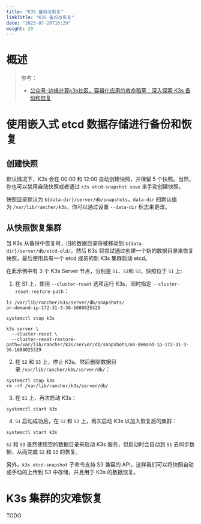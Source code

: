 ```yaml
---
title: "K3S 备份与恢复"
linkTitle: "K3S 备份与恢复"
date: "2023-07-20T16:29"
weight: 20
---
```


# 概述

> 参考：
> 
> - [公众号-边缘计算k3s社区，容器化应用的救命稻草：深入探索 K3s 备份和恢复](https://mp.weixin.qq.com/s/qpfKuvLvQ8E_pJ2WLpJm7g)


# 使用嵌入式 etcd 数据存储进行备份和恢复

## 创建快照

默认情况下，K3s 会在 00:00 和 12:00 自动创建快照，并保留 5 个快照。当然，你也可以禁用自动快照或者通过 `k3s etcd-snapshot save` 来手动创建快照。

快照目录默认为 `${data-dir}/server/db/snapshots`。`data-dir` 的默认值为 `/var/lib/rancher/k3s`，你可以通过设置 `--data-dir` 标志来更改。

## 从快照恢复集群

当 K3s 从备份中恢复时，旧的数据目录将被移动到 `${data-dir}/server/db/etcd-old/`。然后 K3s 将尝试通过创建一个新的数据目录来恢复快照，最后使用具有一个 etcd 成员的新 K3s 集群启动 etcd。

在此示例中有 3 个 K3s Server 节点，分别是 `S1`、`S2`和 `S3`，快照位于 `S1` 上:

1. 在 S1 上，使用 `--cluster-reset` 选项运行 K3s，同时指定 `--cluster-reset-restore-path`：

```
ls /var/lib/rancher/k3s/server/db/snapshots/
on-demand-ip-172-31-3-36-1688025329

systemctl stop k3s

k3s server \
  --cluster-reset \ 
  --cluster-reset-restore-path=/var/lib/rancher/k3s/server/db/snapshots/on-demand-ip-172-31-3-36-1688025329
```

2. 在 `S2` 和 `S3` 上，停止 K3s。然后删除数据目录 `/var/lib/rancher/k3s/server/db/`：

```
systemctl stop k3s
rm -rf /var/lib/rancher/k3s/server/db/
```

3. 在 `S1` 上，再次启动 K3s：

```
systemctl start k3s
```

4. `S1` 启动成功后，在 `S2` 和 `S3` 上，再次启动 K3s 以加入恢复后的集群：

```
systemctl start k3s
```

`S2` 和 `S3` 虽然使用空的数据目录来启动 K3s 服务，但启动时会自动到 `S1` 去同步数据，从而完成 `S2` 和 `S3` 的恢复。

另外，`k3s etcd-snapshot` 子命令支持 S3 兼容的 API，这样我们可以将快照自动或手动的上传到 S3 中存储，并且用于 K3s 的数据恢复。

# K3s 集群的灾难恢复

TODO